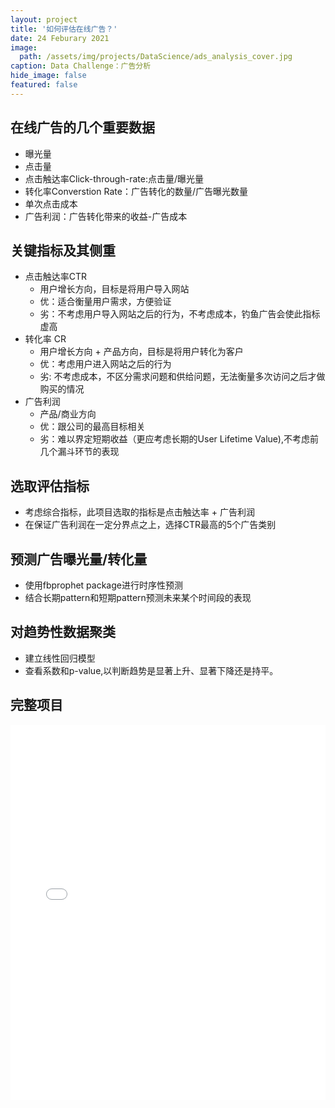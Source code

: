 ```yaml
---
layout: project
title: '如何评估在线广告？'
date: 24 Feburary 2021
image:  
  path: /assets/img/projects/DataScience/ads_analysis_cover.jpg
caption: Data Challenge：广告分析
hide_image: false
featured: false
---
```


## 在线广告的几个重要数据
- 曝光量
- 点击量
- 点击触达率Click-through-rate:点击量/曝光量
- 转化率Converstion Rate：广告转化的数量/广告曝光数量
- 单次点击成本
- 广告利润：广告转化带来的收益-广告成本

## 关键指标及其侧重
- 点击触达率CTR
  - 用户增长方向，目标是将用户导入网站
  - 优：适合衡量用户需求，方便验证
  - 劣：不考虑用户导入网站之后的行为，不考虑成本，钓鱼广告会使此指标虚高
- 转化率 CR
  - 用户增长方向 + 产品方向，目标是将用户转化为客户
  - 优：考虑用户进入网站之后的行为
  - 劣: 不考虑成本，不区分需求问题和供给问题，无法衡量多次访问之后才做购买的情况
- 广告利润
  - 产品/商业方向
  - 优：跟公司的最高目标相关
  - 劣：难以界定短期收益（更应考虑长期的User Lifetime Value),不考虑前几个漏斗环节的表现

## 选取评估指标
- 考虑综合指标，此项目选取的指标是点击触达率 + 广告利润
- 在保证广告利润在一定分界点之上，选择CTR最高的5个广告类别

## 预测广告曝光量/转化量
- 使用fbprophet package进行时序性预测
- 结合长期pattern和短期pattern预测未来某个时间段的表现

## 对趋势性数据聚类
- 建立线性回归模型
- 查看系数和p-value,以判断趋势是显著上升、显著下降还是持平。

## 完整项目
<iFrame seamless frameborder="0" src='/assets/img/projects/DataScience/20_Ads_Analysis.html' width="100%" height="600vh" scrolling="yes"> </iFrame>

